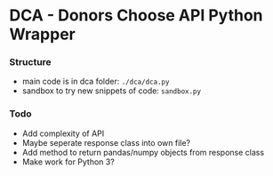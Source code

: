 # DCA - Donors Choose API Python Wrapper

### Structure
- main code is in dca folder: `./dca/dca.py`
- sandbox to try new snippets of code: `sandbox.py`

### Todo
- Add complexity of API
- Maybe seperate response class into own file?
- Add method to return pandas/numpy objects from response class
- Make work for Python 3?